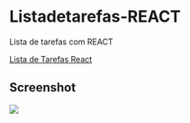 # Listadetarefas-REACT
 Lista de tarefas com REACT
 
 <a href="https://lista-de-tarefas-react-rp94.netlify.app">Lista de Tarefas React</a>

## Screenshot

<img src="https://github.com//select_any/blob/master/Screenshots/imagem.png?raw=true">

